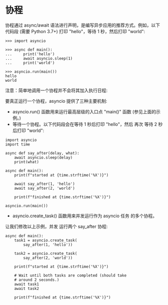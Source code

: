# 协程
协程通过 async/await 语法进行声明，是编写异步应用的推荐方式。例如，以下代码段 (需要 Python 3.7+) 打印 "hello"，等待 1 秒，然后打印 "world":
```
>>> import asyncio

>>> async def main():
...     print('hello')
...     await asyncio.sleep(1)
...     print('world')

>>> asyncio.run(main())
hello
world
```
注意：简单地调用一个协程并不会将其加入执行日程:

要真正运行一个协程，asyncio 提供了三种主要机制:
+ asyncio.run() 函数用来运行最高层级的入口点 "main()" 函数 (参见上面的示例。)
+ 等待一个协程。以下代码段会在等待 1 秒后打印 "hello"，然后 再次 等待 2 秒后打印 "world":
```
import asyncio
import time

async def say_after(delay, what):
    await asyncio.sleep(delay)
    print(what)

async def main():
    print(f"started at {time.strftime('%X')}")

    await say_after(1, 'hello')
    await say_after(2, 'world')

    print(f"finished at {time.strftime('%X')}")

asyncio.run(main())
```
+ asyncio.create_task() 函数用来并发运行作为 asyncio 任务 的多个协程。

让我们修改以上示例，并发 运行两个 say_after 协程:
```
async def main():
    task1 = asyncio.create_task(
        say_after(1, 'hello'))

    task2 = asyncio.create_task(
        say_after(2, 'world'))

    print(f"started at {time.strftime('%X')}")

    # Wait until both tasks are completed (should take
    # around 2 seconds.)
    await task1
    await task2

    print(f"finished at {time.strftime('%X')}")
```
